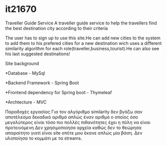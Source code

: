 # it21670

Traveller Guide Service
A traveller guide service to help the travellers find the best destination city according to their criteria

The user has to sign up to use this site.He can add new cities to the system to add them to his prefered cities for a new destination wich uses a different similarity algorithm for each role(traveller,business,tourist).He can also see his last suggested destinations!

Site background

*Database - MySql

*Backend Framework - Spring Boot

*Frontend dependency for Spring boot - Thymeleaf

*Archtecture - MVC

Παραδοχές εργασίας
Για τον αλγόριθμο similarity δεν βγάζω σαν αποτέλεσμα δεκαδικό αριθμό απλώς έναν αριθμό ο οποίος όσο μεγαλύτερος είναι τόσο πιο πολλές πιθανότητες έχει η πόλη να είναι προτεινόμενη
Δεν χρησιμοποίησα αρχεία καθώς δεν το θεώρησα απαραίτητο γιατί είναι site οπότε μου έκανε απλώς μία βάση.
Δεν υλοποίησα το κομμάτι με τα streams.
